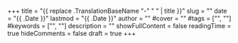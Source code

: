 +++
title = "{{ replace .TranslationBaseName "-" " " | title }}"
slug = ""
date = "{{ .Date }}"
lastmod = "{{ .Date }}"
author = ""
#cover = ""
#tags = ["", ""]
#keywords = ["", ""]
description = ""
showFullContent = false
readingTime = true
hideComments = false
draft = true
+++
